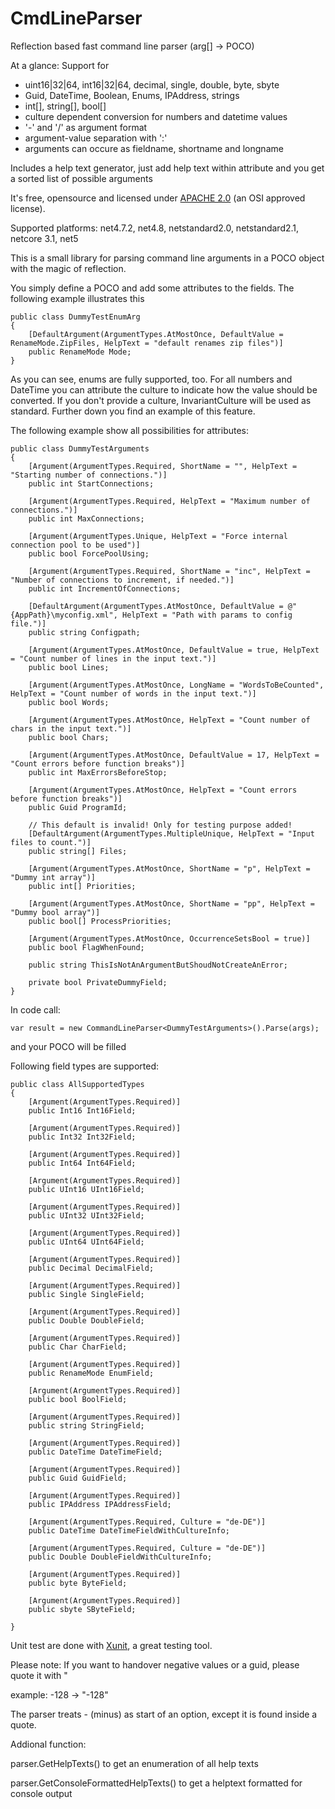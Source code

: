 # CmdLineParser
Reflection based fast command line parser (arg[] -> POCO)

At a glance:
Support for
* uint16|32|64, int16|32|64, decimal, single, double, byte, sbyte 
* Guid, DateTime, Boolean, Enums, IPAddress, strings
* int[], string[], bool[]
* culture dependent conversion for numbers and datetime values
* '-' and '/' as argument format
* argument-value separation with ':'
* arguments can occure as fieldname, shortname and longname

Includes a help text generator, just add help text within attribute and you get a sorted list of possible arguments

It's free, opensource and licensed under <a href="https://opensource.org/licenses/Apache-2.0">APACHE 2.0</a> (an OSI approved license).

Supported platforms: net4.7.2, net4.8, netstandard2.0, netstandard2.1, netcore 3.1, net5

This is a small library for parsing command line arguments in a POCO object with the magic of reflection. 

You simply define a POCO and add some attributes to the fields. The following example illustrates this 

	public class DummyTestEnumArg
	{
		[DefaultArgument(ArgumentTypes.AtMostOnce, DefaultValue = RenameMode.ZipFiles, HelpText = "default renames zip files")]
		public RenameMode Mode;
	}
	
As you can see, enums are fully supported, too.
For all numbers and DateTime you can attribute the culture to indicate how the value should be converted. If you don't provide a culture, InvariantCulture will be used as standard. Further down you find an example of this feature. 

The following example show all possibilities for attributes:

	public class DummyTestArguments
    {
        [Argument(ArgumentTypes.Required, ShortName = "", HelpText = "Starting number of connections.")]
        public int StartConnections;
        
        [Argument(ArgumentTypes.Required, HelpText = "Maximum number of connections.")]
        public int MaxConnections;

        [Argument(ArgumentTypes.Unique, HelpText = "Force internal connection pool to be used")]
        public bool ForcePoolUsing;

        [Argument(ArgumentTypes.Required, ShortName = "inc", HelpText = "Number of connections to increment, if needed.")]
        public int IncrementOfConnections;
        
        [DefaultArgument(ArgumentTypes.AtMostOnce, DefaultValue = @"{AppPath}\myconfig.xml", HelpText = "Path with params to config file.")]
        public string Configpath;

        [Argument(ArgumentTypes.AtMostOnce, DefaultValue = true, HelpText = "Count number of lines in the input text.")] 
        public bool Lines;

        [Argument(ArgumentTypes.AtMostOnce, LongName = "WordsToBeCounted", HelpText = "Count number of words in the input text.")] 
        public bool Words;

        [Argument(ArgumentTypes.AtMostOnce, HelpText = "Count number of chars in the input text.")] 
        public bool Chars;

        [Argument(ArgumentTypes.AtMostOnce, DefaultValue = 17, HelpText = "Count errors before function breaks")]
        public int MaxErrorsBeforeStop;

        [Argument(ArgumentTypes.AtMostOnce, HelpText = "Count errors before function breaks")]
        public Guid ProgramId;

        // This default is invalid! Only for testing purpose added!
        [DefaultArgument(ArgumentTypes.MultipleUnique, HelpText = "Input files to count.")] 
        public string[] Files;

        [Argument(ArgumentTypes.AtMostOnce, ShortName = "p", HelpText = "Dummy int array")] 
        public int[] Priorities;

        [Argument(ArgumentTypes.AtMostOnce, ShortName = "pp", HelpText = "Dummy bool array")]
        public bool[] ProcessPriorities;

        [Argument(ArgumentTypes.AtMostOnce, OccurrenceSetsBool = true)]
        public bool FlagWhenFound;

        public string ThisIsNotAnArgumentButShoudNotCreateAnError;

        private bool PrivateDummyField;
    }
	
	
In code call:

	var result = new CommandLineParser<DummyTestArguments>().Parse(args);
	
and your POCO will be filled

Following field types are supported:

    public class AllSupportedTypes
    {
        [Argument(ArgumentTypes.Required)]
        public Int16 Int16Field;

        [Argument(ArgumentTypes.Required)]
        public Int32 Int32Field;

        [Argument(ArgumentTypes.Required)]
        public Int64 Int64Field;

        [Argument(ArgumentTypes.Required)]
        public UInt16 UInt16Field;

        [Argument(ArgumentTypes.Required)]
        public UInt32 UInt32Field;

        [Argument(ArgumentTypes.Required)]
        public UInt64 UInt64Field;

        [Argument(ArgumentTypes.Required)]
        public Decimal DecimalField;

        [Argument(ArgumentTypes.Required)]
        public Single SingleField;

        [Argument(ArgumentTypes.Required)]
        public Double DoubleField;

        [Argument(ArgumentTypes.Required)]
        public Char CharField;

        [Argument(ArgumentTypes.Required)]
        public RenameMode EnumField;

        [Argument(ArgumentTypes.Required)]
        public bool BoolField;

        [Argument(ArgumentTypes.Required)]
        public string StringField;

        [Argument(ArgumentTypes.Required)]
        public DateTime DateTimeField;

        [Argument(ArgumentTypes.Required)]
        public Guid GuidField;

        [Argument(ArgumentTypes.Required)]
        public IPAddress IPAddressField;
        
        [Argument(ArgumentTypes.Required, Culture = "de-DE")]
        public DateTime DateTimeFieldWithCultureInfo;

        [Argument(ArgumentTypes.Required, Culture = "de-DE")]
        public Double DoubleFieldWithCultureInfo;

        [Argument(ArgumentTypes.Required)]
        public byte ByteField;

        [Argument(ArgumentTypes.Required)]
        public sbyte SByteField;

    }

Unit test are done with <a href="https://github.com/xunit/xunit">Xunit</a>, a great testing tool.

Please note: If you want to handover negative values or a guid, please quote it with "

example: -128   ->  "-128"

The parser treats - (minus) as start of an option, except it is found inside a quote.

Addional function:

parser.GetHelpTexts() to get an enumeration of all help texts

parser.GetConsoleFormattedHelpTexts() to get a helptext formatted for console output
